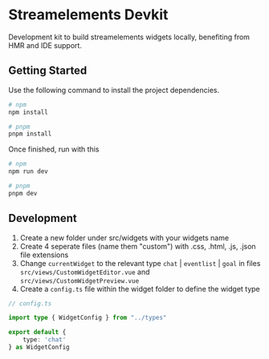 # Streamelements Devkit

Development kit to build streamelements widgets locally, benefiting from HMR and IDE support.

## Getting Started

Use the following command to install the project dependencies. 

```bash
# npm
npm install

# pnpm
pnpm install
```

Once finished, run with this
```bash
# npm
npm run dev

# pnpm
pnpm dev
```

## Development

1. Create a new folder under src/widgets with your widgets name
1. Create 4 seperate files (name them "custom") with .css, .html, .js, .json file extensions
4. Change `currentWidget` to the relevant type `chat` | `eventlist` | `goal` in files `src/views/CustomWidgetEditor.vue` and `src/views/CustomWidgetPreview.vue`
5. Create a `config.ts` file within the widget folder to define the widget type

```Typescript
// config.ts

import type { WidgetConfig } from "../types"

export default {
    type: 'chat'
} as WidgetConfig
```